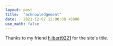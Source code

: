 ```yaml
---
layout: post
title:  "acknowledgement"
date:   2021-12-07 12:00:00 +0800
use_math: false
---
```

Thanks to my friend [hilbert9221](https://github.com/hilbert9221) for the site's title.
